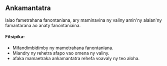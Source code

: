 ## Ankamantatra

lalao fametrahana fanontaniana, ary maminavina ny valiny amin'ny alalan'ny famantarana ao anaty fanontaniaina.
#### Fitsipika: 
- Mifandimbidimby ny mametrahana fanontaniana.
- Miandry ny rehetra afapo vao omena ny valiny.
- afaka mamaetraka ankamantatra rehefa voavaly ny teo aloha.